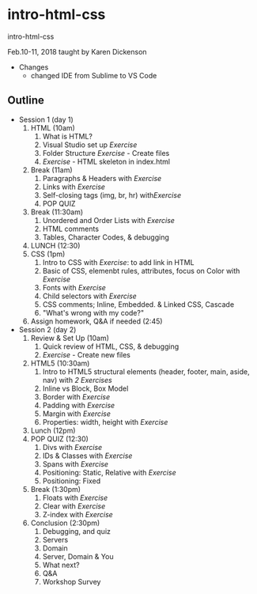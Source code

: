 # intro-html-css
intro-html-css

Feb.10-11, 2018 taught by Karen Dickenson
* Changes
    * changed IDE from Sublime to VS Code

## Outline
* Session 1 (day 1)
    1. HTML (10am)
        1. What is HTML?
        1. Visual Studio set up *Exercise*
        1. Folder Structure *Exercise* - Create files
        1. *Exercise* - HTML skeleton in index.html
    1. Break (11am)
        1. Paragraphs &amp; Headers with *Exercise*
        1. Links with *Exercise*
        1. Self-closing tags (img, br, hr) with*Exercise*
        1. POP QUIZ
    1. Break (11:30am)
        1. Unordered and Order Lists with *Exercise*
        1. HTML comments
        1. Tables, Character Codes, &amp; debugging
    1. LUNCH (12:30)
    1. CSS (1pm)
        1. Intro to CSS with *Exercise*: to add link in HTML
        1. Basic of CSS, elemenbt rules, attributes, focus on Color with *Exercise*
        1. Fonts with *Exercise*
        1. Child selectors with *Exercise*
        1. CSS comments; Inline, Embedded. &amp; Linked CSS, Cascade
        1. "What's wrong with my code?"
    1. Assign homework, Q&amp;A if needed (2:45)
* Session 2 (day 2)
    1. Review &amp; Set Up (10am)
        1. Quick review of HTML, CSS, &amp; debugging
        1. *Exercise* - Create new files
    1. HTML5 (10:30am)
        1. Intro to HTML5 structural elements (header, footer, main, aside, nav) with *2 Exercises*
        1. Inline vs Block, Box Model
        1. Border with *Exercise*
        1. Padding with *Exercise*
        1. Margin with *Exercise*
        1. Properties: width, height with *Exercise*
    1. Lunch (12pm)
    1. POP QUIZ (12:30)
        1. Divs with *Exercise*
        1. IDs &amp; Classes with *Exercise*
        1. Spans with *Exercise*
        1. Positioning: Static, Relative with *Exercise*
        1. Positioning: Fixed
    1. Break (1:30pm)
        1. Floats with *Exercise*
        1. Clear with *Exercise*
        1. Z-index with *Exercise*
    1. Conclusion (2:30pm)
        1. Debugging, and quiz
        1. Servers
        1. Domain
        1. Server, Domain &amp; You
        1. What next?
        1. Q&amp;A
        1. Workshop Survey


